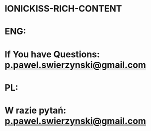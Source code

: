 # IONICKISS-RICH-CONTENT

# ENG:



# If You have Questions: p.pawel.swierzynski@gmail.com 

# PL:

# W razie pytań: p.pawel.swierzynski@gmail.com 
 


